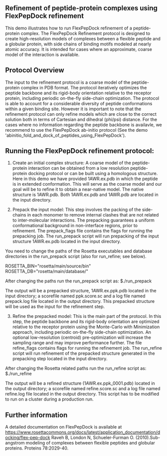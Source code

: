 Refinement of peptide-protein complexes using FlexPepDock refinement
--------------------------------------------------------------------
This demo illustrates how to run FlexPepDock refinement of a peptide-protein complex. The FlexPepDock Refinement protocol is designed to create high-resolution models of complexes between a flexible peptide and a globular protein, with side chains of binding motifs modeled at nearly atomic accuracy. It is intended for cases where an approximate, coarse model of the interaction is available.

Protocol Overview
-----------------
The input to the refinement protocol is a coarse model of the peptide-protein complex in PDB format. The protocol iteratively optimizes the peptide backbone and its rigid-body orientation relative to the receptor protein, including periodic on-the-fly side-chain optimization. The protocol is able to account for a considerable diversity of peptide conformations within a given binding site. However it is important to note that the refinement protocol can only refine models which are close to the correct solution both in terms of Cartesian and dihedral (phi/psi) distance. For the cases where no information regarding the peptide backbone is availavle, we recommend to use the FlexPepDock ab-initio protocol (See the demo 'abinitio_fold_and_dock_of_peptides_using_FlexPepDock').


Running the FlexPepDock refinement protocol:
--------------------------------------------
1. Create an initial complex structure: A coarse model of the peptide-protein interaction can be obtained from a low resolution peptide-protein docking protocol or can be built using a homologous structure. Here in this demo we have provided 1AWR.ex.pdb in which the peptide is in extended conformation. This will serve as the coarse model and our goal will be to refine it to obtain a near-native model. The native structure is 1AWR.pdb. Both 1AWR.ex.pdb and 1AWR.pdb are located in the input directory.

2. Prepack the input model: This step involves the packing of the side-chains in each monomer to remove internal clashes that are not related to inter-molecular interactions. The prepacking guarantees a uniform conformational background in non-interface regions, prior to refinement. The prepack_flags file contains the flags for running the prepacking job. The run_prepack script will run prepacking of the input structure 1AWR.ex.pdb located in the input directory.

You need to change the paths of the Rosetta executables and database directories in the run_prepack script (also for run_refine; see below).

 ROSETTA_BIN="rosetta/main/source/bin"
 ROSETTA_DB="rosetta/main/database/"

After changing the paths run the run_prepack script as:
 $./run_prepack

The output will be a prepacked structure, 1AWR.ex.ppk.pdb located in the input directory; a scorefile named ppk.score.sc and a log file named prepack.log file located in the output directory. This prepacked structure will be used as the input for the refinement step.

3. Refine the prepacked model: This is the main part of the protocol. In this step, the peptide backbone and its rigid-body orientation are optimized relative to the receptor protein using the Monte-Carlo with Minimization approach, including periodic on-the-fly side-chain optimization. An optional low-resolution (centroid) pre-optimization will increase the sampling range and may improve performance further. The file refine_flags contains flags for running the refinement job. The run_refine script will run refinement of the prepacked structure generated in the prepacking step located in the input directory.

After changing the Rosetta related paths run the run_refine script as:
 $./run_refine

The output will be a refined structure (1AWR.ex.ppk_0001.pdb) located in the output directory; a scorefile named refine.score.sc and a log file named refine.log file located in the output directory. This script has to be modified to run on a cluster during a production run.

Further information
-------------------
A detailed documentation on FlexPepDock is available at https://www.rosettacommons.org/docs/latest/application_documentation/docking/flex-pep-dock
Raveh B, London N, Schueler-Furman O. (2010).Sub-angstrom modeling of complexes between flexible peptides and globular proteins. Proteins 78:2029-40.

